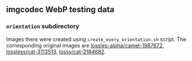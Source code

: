 ## imgcodec WebP testing data

### `orientation` subdirectory
Images there were created using `create_every_orientation.sh` script. The corresponding original images are [lossles-alpha/camel-1987672](https://github.com/NVIDIA/DALI_extra/blob/main/db/single/webp/lossless-alpha/camel-1987672_640.webp), [lossless/cat-3113513](https://github.com/NVIDIA/DALI_extra/blob/main/db/single/webp/lossless/cat-3113513_640.webp), [lossy/cat-2184682](https://github.com/NVIDIA/DALI_extra/blob/main/db/single/webp/lossy/cat-2184682_640.webp).
